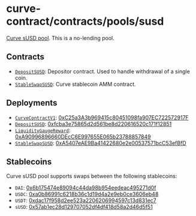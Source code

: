 # curve-contract/contracts/pools/susd

[Curve sUSD pool](https://www.curve.fi/susdv2). This is a no-lending pool.

## Contracts

- [`DepositSUSD`](DepositSUSD.vy): Depositor contract. Used to handle withdrawal of a single coin.
- [`StableSwapSUSD`](StableSwapSUSD.vy): Curve stablecoin AMM contract.

## Deployments

- [`CurveContractV1`](../../tokens/CurveTokenV1.vy): [0xC25a3A3b969415c80451098fa907EC722572917F](https://etherscan.io/address/0xC25a3A3b969415c80451098fa907EC722572917F)
- [`DepositSUSD`](DepositSUSD.vy): [0xfcba3e75865d2d561be8d220616520c171f12851](https://etherscan.io/address/0xfcba3e75865d2d561be8d220616520c171f12851)
- [`LiquidityGaugeReward`](../../gauges/LiquidityGaugeReward.vy): [0xA90996896660DEcC6E997655E065b23788857849](https://etherscan.io/address/0xa90996896660decc6e997655e065b23788857849)
- [`StableSwapSUSD`](StableSwapSUSD.vy): [0xA5407eAE9Ba41422680e2e00537571bcC53efBfD](https://etherscan.io/address/0xA5407eAE9Ba41422680e2e00537571bcC53efBfD)

## Stablecoins

Curve sUSD pool supports swaps between the following stablecoins:

- `DAI`: [0x6b175474e89094c44da98b954eedeac495271d0f](https://etherscan.io/token/0x6b175474e89094c44da98b954eedeac495271d0f)
- `USDC`: [0xa0b86991c6218b36c1d19d4a2e9eb0ce3606eb48](https://etherscan.io/token/0xa0b86991c6218b36c1d19d4a2e9eb0ce3606eb48)
- `USDT`: [0xdac17f958d2ee523a2206206994597c13d831ec7](https://etherscan.io/address/0xdac17f958d2ee523a2206206994597c13d831ec7)
- `sUSD`: [0x57ab1ec28d129707052df4df418d58a2d46d5f51](https://etherscan.io/address/0x57ab1ec28d129707052df4df418d58a2d46d5f51)
